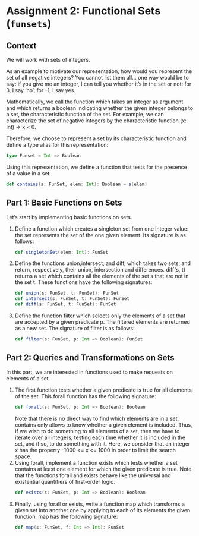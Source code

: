 # Assignment 2: Functional Sets (`funsets`)

## Context
We will work with sets of integers.

As an example to motivate our representation, how would you represent the set of all negative integers? You cannot list them all… one way would be to say: if you give me an integer, I can tell you whether it’s in the set or not: for 3, I say ‘no’; for -1, I say yes.

Mathematically, we call the function which takes an integer as argument and which returns a boolean indicating whether the given integer belongs to a set, the characteristic function of the set. For example, we can characterize the set of negative integers by the characteristic function (x: Int) => x < 0.

Therefore, we choose to represent a set by its characteristic function and define a type alias for this representation:
```scala
type Funset = Int => Boolean
```

Using this representation, we define a function that tests for the presence of a value in a set:
```scala
def contains(s: FunSet, elem: Int): Boolean = s(elem)
```

## Part 1: Basic Functions on Sets
Let’s start by implementing basic functions on sets.

1. Define a function which creates a singleton set from one integer value: the set represents the set of the one given element. Its signature is as follows:
    ```scala
    def singletonSet(elem: Int): FunSet
    ```
2. Define the functions union,intersect, and diff, which takes two sets, and return, respectively, their union, intersection and differences. diff(s, t) returns a set which contains all the elements of the set s that are not in the set t. These functions have the following signatures:
    ```scala
    def union(s: FunSet, t: FunSet): FunSet
    def intersect(s: FunSet, t: FunSet): FunSet
    def diff(s: FunSet, t: FunSet): FunSet
    ```
3. Define the function filter which selects only the elements of a set that are accepted by a given predicate p. The filtered elements are returned as a new set. The signature of filter is as follows:
    ```scala
    def filter(s: FunSet, p: Int => Boolean): FunSet
    ```

## Part 2: Queries and Transformations on Sets
In this part, we are interested in functions used to make requests on elements of a set. 

1. The first function tests whether a given predicate is true for all elements of the set. This forall function has the following signature:
    ```scala
    def forall(s: FunSet, p: Int => Boolean): Boolean
    ```
    Note that there is no direct way to find which elements are in a set. contains only allows to know whether a given element is included. Thus, if we wish to do something to all elements of a set, then we have to iterate over all integers, testing each time whether it is included in the set, and if so, to do something with it. Here, we consider that an integer x has the property -1000 <= x <= 1000 in order to limit the search space.
2. Using forall, implement a function exists which tests whether a set contains at least one element for which the given predicate is true. Note that the functions forall and exists behave like the universal and existential quantifiers of first-order logic.
    ```scala
    def exists(s: FunSet, p: Int => Boolean): Boolean
    ```
3. Finally, using forall or exists, write a function map which transforms a given set into another one by applying to each of its elements the given function. map has the following signature:
    ```scala
    def map(s: FunSet, f: Int => Int): FunSet
    ```
